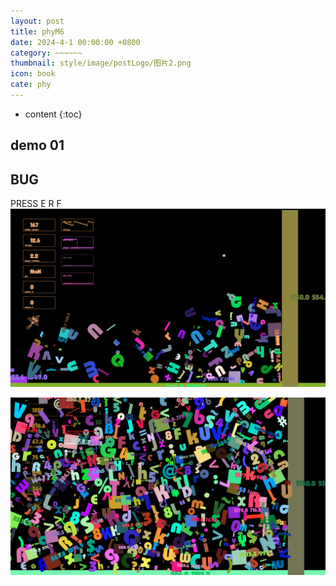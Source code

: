 ```yaml
---
layout: post
title: phyM6
date: 2024-4-1 00:00:00 +0800
category: ~~~~~~
thumbnail: style/image/postLogo/图片2.png
icon: book
cate: phy
---
```



* content
{:toc}

## demo 01

<div id="canva_container" style="width:100%;user-select:none;"></div>
<!-- <script src="../jsfun/ploter.js"></script> -->
<script>
    $(".post-container").css("max-width","1800px")

// add_game_canvas_to_container("canva_container")
</script>

<script src="{{ '/jsfun/cannon.js' | prepend: site.baseurl    }}   "></script>
<script src="{{ '/jsfun/collisionLab.js' | prepend: site.baseurl    }}   "></script>



## BUG 
PRESS E R F
![image-20240401113642563](style/image/ALL_MY_MD_2/image-20240401113642563.png)

![image-20240401121028263](style/image/ALL_MY_MD_2/image-20240401121028263.png)
